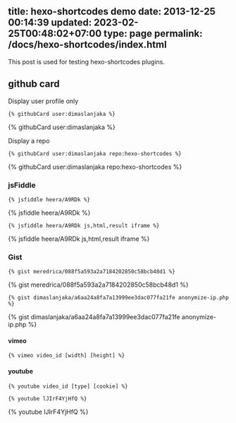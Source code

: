 title: hexo-shortcodes demo
date: 2013-12-25 00:14:39
updated: 2023-02-25T00:48:02+07:00
type: page
permalink: /docs/hexo-shortcodes/index.html
---

This post is used for testing hexo-shortcodes plugins.

## github card

Display user profile only
```
{% githubCard user:dimaslanjaka %}
```

{% githubCard user:dimaslanjaka %}

Display a repo
```
{% githubCard user:dimaslanjaka repo:hexo-shortcodes %}
```

{% githubCard user:dimaslanjaka repo:hexo-shortcodes %}

### jsFiddle

```nunjucks
{% jsfiddle heera/A9RDk %}
```

{% jsfiddle heera/A9RDk %}

```nunjucks
{% jsfiddle heera/A9RDk js,html,result iframe %}
```

{% jsfiddle heera/A9RDk js,html,result iframe %}


### Gist

```nunjucks
{% gist meredrica/088f5a593a2a7184202850c58bcb48d1 %}
```

{% gist meredrica/088f5a593a2a7184202850c58bcb48d1 %}

```nunjucks
{% gist dimaslanjaka/a6aa24a8fa7a13999ee3dac077fa21fe anonymize-ip.php %}
```

{% gist dimaslanjaka/a6aa24a8fa7a13999ee3dac077fa21fe anonymize-ip.php %}

#### vimeo

```nunjucks
{% vimeo video_id [width] [height] %}
```

#### youtube

```nunjucks
{% youtube video_id [type] [cookie] %}
```

```nunjucks
{% youtube lJIrF4YjHfQ %}
```

{% youtube lJIrF4YjHfQ %}